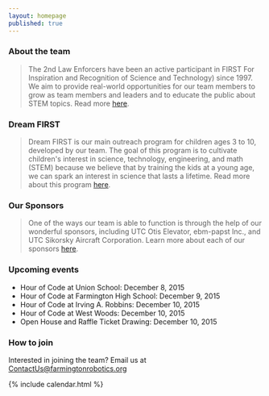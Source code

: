 ```yaml
---
layout: homepage
published: true
---
```

### About the team

>The 2nd Law Enforcers have been an active participant in FIRST For Inspiration and Recognition of Science and Technology) since 1997. We aim to provide real-world opportunities for our team members to grow as team members and leaders and to educate the public about STEM topics. Read more [here](http://farmingtonrobotics.org/about).

### Dream FIRST

>Dream FIRST is our main outreach program for children ages 3 to 10, developed by our team. The goal of this program is to cultivate children's interest in science, technology, engineering, and math (STEM) because we believe that by training the kids at a young age, we can spark an interest in science that lasts a lifetime. Read more about this program [here](http://farmingtonrobotics.org/dreamfirst).

### Our Sponsors

>One of the ways our team is able to function is through the help of our wonderful sponsors, including UTC Otis Elevator, ebm-papst Inc., and UTC Sikorsky Aircraft Corporation. Learn more about each of our sponsors [here](http://farmingtonrobotics.org/sponsors).

### Upcoming events

<ul>
  <li> Hour of Code at Union School: December 8, 2015</li>
  <li> Hour of Code at Farmington High School: December 9, 2015</li>
  <li> Hour of Code at Irving A. Robbins: December 10, 2015</li>
  <li> Hour of Code at West Woods: December 10, 2015</li>
  <li> Open House and Raffle Ticket Drawing: December 10, 2015</li>
</ul>

### How to join

Interested in joining the team? Email us at <ContactUs@farmingtonrobotics.org>

{% include calendar.html %}
